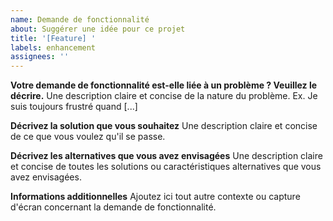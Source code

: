 ```yaml
---
name: Demande de fonctionnalité
about: Suggérer une idée pour ce projet
title: '[Feature] '
labels: enhancement
assignees: ''
---
```


**Votre demande de fonctionnalité est-elle liée à un problème ? Veuillez le décrire.**
Une description claire et concise de la nature du problème. Ex. Je suis toujours frustré quand [...]

**Décrivez la solution que vous souhaitez**
Une description claire et concise de ce que vous voulez qu'il se passe.

**Décrivez les alternatives que vous avez envisagées**
Une description claire et concise de toutes les solutions ou caractéristiques alternatives que vous avez envisagées.

**Informations additionnelles**
Ajoutez ici tout autre contexte ou capture d'écran concernant la demande de fonctionnalité.
